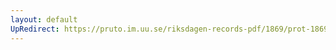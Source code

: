 ```yaml
---
layout: default
UpRedirect: https://pruto.im.uu.se/riksdagen-records-pdf/1869/prot-1869--ak--119/prot-1869--ak--119_000.pdf
---
```


